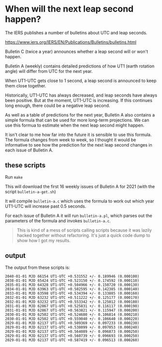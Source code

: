 When will the next leap second happen?
======================================

The IERS publishes a number of bulletins about UTC and leap seconds.

https://www.iers.org/IERS/EN/Publications/Bulletins/bulletins.html

Bulletin C (twice a year) announces whether a leap second will or won't
happen.

Bulletin A (weekly) contains detailed predictions of how UT1 (earth
rotation angle) will differ from UTC for the next year.

When UT1-UTC gets close to 1 second, a leap second is announced to
keep them close together.

Historically, UT1-UTC has always decreased, and leap seconds have
always been positive. But at the moment, UT1-UTC is increasing. If
this continues long enough, there could be a negative leap second.

As well as a table of predictions for the next year, Bulletin A also
contains a simple formula that can be used for more long-term
projections. We can use this formua to estimate when the next leap
second might happen.

It isn't clear to me how far into the future it is sensible to use
this formula. The formula changes from week to week, so I thought it
would be informative to see how the prediction for the next leap
second changes in each issue of Bulletin A.

these scripts
-------------

Run `make`

This will download the first 16 weekly issues of Bulletin A for 2021
(with the script `bulletin-a-get.sh`)

It will compile `bulletin-a.c` which uses the formula to work out
which year UT1-UTC will increase past 0.5 seconds.

For each issue of Bulletin A it will run `bulletin-a.pl`, which parses
out the parameters of the formula and invokes `bulletin-a.c`.

> This is kind of a mess of scripts calling scripts because it was
> lazily hacked together without refactoring. It's just a quick code
> dump to show how I got my results.

output
------

The output from these scripts is:

	2040-01-01 MJD 66154 UT1-UTC +0.531552 +/- 0.189946 (0.000100)
	2038-01-01 MJD 65424 UT1-UTC +0.523150 +/- 0.174592 (0.000110)
	2035-01-01 MJD 64328 UT1-UTC +0.504966 +/- 0.150720 (0.000130)
	2034-01-01 MJD 63963 UT1-UTC +0.502595 +/- 0.142385 (0.000140)
	2033-01-01 MJD 63598 UT1-UTC +0.534394 +/- 0.133885 (0.000160)
	2032-01-01 MJD 63232 UT1-UTC +0.511222 +/- 0.125177 (0.000170)
	2032-01-01 MJD 63232 UT1-UTC +0.553342 +/- 0.125012 (0.000180)
	2031-01-01 MJD 62867 UT1-UTC +0.525831 +/- 0.116117 (0.000190)
	2031-01-01 MJD 62867 UT1-UTC +0.563821 +/- 0.115947 (0.000200)
	2030-01-01 MJD 62502 UT1-UTC +0.524680 +/- 0.106814 (0.000210)
	2030-01-01 MJD 62502 UT1-UTC +0.559040 +/- 0.106640 (0.000220)
	2029-01-01 MJD 62137 UT1-UTC +0.509369 +/- 0.097233 (0.000230)
	2029-01-01 MJD 62137 UT1-UTC +0.538099 +/- 0.097053 (0.000240)
	2029-01-01 MJD 62137 UT1-UTC +0.564089 +/- 0.096873 (0.000250)
	2029-01-01 MJD 62137 UT1-UTC +0.560739 +/- 0.096693 (0.000250)
	2029-01-01 MJD 62137 UT1-UTC +0.587419 +/- 0.096513 (0.000260)
